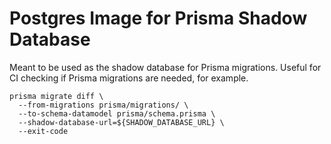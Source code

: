 # Postgres Image for Prisma Shadow Database

Meant to be used as the shadow database for Prisma migrations. Useful for CI
checking if Prisma migrations are needed, for example.

```
prisma migrate diff \
  --from-migrations prisma/migrations/ \
  --to-schema-datamodel prisma/schema.prisma \
  --shadow-database-url=${SHADOW_DATABASE_URL} \
  --exit-code
```

[shadow]: https://www.prisma.io/docs/concepts/components/prisma-migrate/shadow-database
